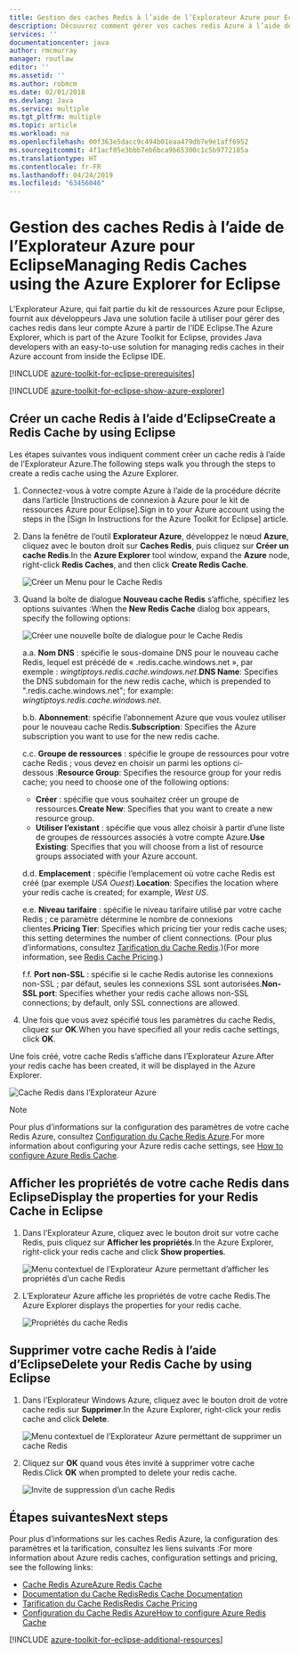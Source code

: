 ```yaml
---
title: Gestion des caches Redis à l’aide de l’Explorateur Azure pour Eclipse
description: Découvrez comment gérer vos caches redis Azure à l’aide de l’Explorateur Azure pour Eclipse.
services: ''
documentationcenter: java
author: rmcmurray
manager: routlaw
editor: ''
ms.assetid: ''
ms.author: robmcm
ms.date: 02/01/2018
ms.devlang: Java
ms.service: multiple
ms.tgt_pltfrm: multiple
ms.topic: article
ms.workload: na
ms.openlocfilehash: 00f363e5dacc9c494b01eaa479db7e9e1aff6952
ms.sourcegitcommit: 4f1acf05e3bbb7eb6bca9b65300c1c5b9772185a
ms.translationtype: HT
ms.contentlocale: fr-FR
ms.lasthandoff: 04/24/2019
ms.locfileid: "63456046"
---
```

# <a name="managing-redis-caches-using-the-azure-explorer-for-eclipse"></a><span data-ttu-id="fc039-103">Gestion des caches Redis à l’aide de l’Explorateur Azure pour Eclipse</span><span class="sxs-lookup"><span data-stu-id="fc039-103">Managing Redis Caches using the Azure Explorer for Eclipse</span></span>

<span data-ttu-id="fc039-104">L’Explorateur Azure, qui fait partie du kit de ressources Azure pour Eclipse, fournit aux développeurs Java une solution facile à utiliser pour gérer des caches redis dans leur compte Azure à partir de l’IDE Eclipse.</span><span class="sxs-lookup"><span data-stu-id="fc039-104">The Azure Explorer, which is part of the Azure Toolkit for Eclipse, provides Java developers with an easy-to-use solution for managing redis caches in their Azure account from inside the Eclipse IDE.</span></span>

[!INCLUDE [azure-toolkit-for-eclipse-prerequisites](../includes/azure-toolkit-for-eclipse-prerequisites.md)]

[!INCLUDE [azure-toolkit-for-eclipse-show-azure-explorer](../includes/azure-toolkit-for-eclipse-show-azure-explorer.md)]

## <a name="create-a-redis-cache-by-using-eclipse"></a><span data-ttu-id="fc039-105">Créer un cache Redis à l’aide d’Eclipse</span><span class="sxs-lookup"><span data-stu-id="fc039-105">Create a Redis Cache by using Eclipse</span></span>

<span data-ttu-id="fc039-106">Les étapes suivantes vous indiquent comment créer un cache redis à l’aide de l’Explorateur Azure.</span><span class="sxs-lookup"><span data-stu-id="fc039-106">The following steps walk you through the steps to create a redis cache using the Azure Explorer.</span></span>

1. <span data-ttu-id="fc039-107">Connectez-vous à votre compte Azure à l’aide de la procédure décrite dans l’article [Instructions de connexion à Azure pour le kit de ressources Azure pour Eclipse].</span><span class="sxs-lookup"><span data-stu-id="fc039-107">Sign in to your Azure account using the steps in the [Sign In Instructions for the Azure Toolkit for Eclipse] article.</span></span>

1. <span data-ttu-id="fc039-108">Dans la fenêtre de l’outil **Explorateur Azure**, développez le nœud **Azure**, cliquez avec le bouton droit sur **Caches Redis**, puis cliquez sur **Créer un cache Redis**.</span><span class="sxs-lookup"><span data-stu-id="fc039-108">In the **Azure Explorer** tool window, expand the **Azure** node, right-click **Redis Caches**, and then click **Create Redis Cache**.</span></span>

   ![Créer un Menu pour le Cache Redis][CR01]

1. <span data-ttu-id="fc039-110">Quand la boîte de dialogue **Nouveau cache Redis** s’affiche, spécifiez les options suivantes :</span><span class="sxs-lookup"><span data-stu-id="fc039-110">When the **New Redis Cache** dialog box appears, specify the following options:</span></span>

   ![Créer une nouvelle boîte de dialogue pour le Cache Redis][CR02]

   <span data-ttu-id="fc039-112">a.</span><span class="sxs-lookup"><span data-stu-id="fc039-112">a.</span></span> <span data-ttu-id="fc039-113">**Nom DNS** : spécifie le sous-domaine DNS pour le nouveau cache Redis, lequel est précédé de « .redis.cache.windows.net », par exemple : *wingtiptoys.redis.cache.windows.net*.</span><span class="sxs-lookup"><span data-stu-id="fc039-113">**DNS Name**: Specifies the DNS subdomain for the new redis cache, which is prepended to ".redis.cache.windows.net"; for example: *wingtiptoys.redis.cache.windows.net*.</span></span>

   <span data-ttu-id="fc039-114">b.</span><span class="sxs-lookup"><span data-stu-id="fc039-114">b.</span></span> <span data-ttu-id="fc039-115">**Abonnement**: spécifie l’abonnement Azure que vous voulez utiliser pour le nouveau cache Redis.</span><span class="sxs-lookup"><span data-stu-id="fc039-115">**Subscription**: Specifies the Azure subscription you want to use for the new redis cache.</span></span>

   <span data-ttu-id="fc039-116">c.</span><span class="sxs-lookup"><span data-stu-id="fc039-116">c.</span></span> <span data-ttu-id="fc039-117">**Groupe de ressources** : spécifie le groupe de ressources pour votre cache Redis ; vous devez en choisir un parmi les options ci-dessous :</span><span class="sxs-lookup"><span data-stu-id="fc039-117">**Resource Group**: Specifies the resource group for your redis cache; you need to choose one of the following options:</span></span>
      * <span data-ttu-id="fc039-118">**Créer** : spécifie que vous souhaitez créer un groupe de ressources.</span><span class="sxs-lookup"><span data-stu-id="fc039-118">**Create New**: Specifies that you want to create a new resource group.</span></span>
      * <span data-ttu-id="fc039-119">**Utiliser l’existant** : spécifie que vous allez choisir à partir d’une liste de groupes de ressources associés à votre compte Azure.</span><span class="sxs-lookup"><span data-stu-id="fc039-119">**Use Existing**: Specifies that you will choose from a list of resource groups associated with your Azure account.</span></span>

   <span data-ttu-id="fc039-120">d.</span><span class="sxs-lookup"><span data-stu-id="fc039-120">d.</span></span> <span data-ttu-id="fc039-121">**Emplacement** : spécifie l’emplacement où votre cache Redis est créé (par exemple *USA Ouest*).</span><span class="sxs-lookup"><span data-stu-id="fc039-121">**Location**: Specifies the location where your redis cache is created; for example, *West US*.</span></span>

   <span data-ttu-id="fc039-122">e.</span><span class="sxs-lookup"><span data-stu-id="fc039-122">e.</span></span> <span data-ttu-id="fc039-123">**Niveau tarifaire** : spécifie le niveau tarifaire utilisé par votre cache Redis ; ce paramètre détermine le nombre de connexions clientes.</span><span class="sxs-lookup"><span data-stu-id="fc039-123">**Pricing Tier**: Specifies which pricing tier your redis cache uses; this setting determines the number of client connections.</span></span> <span data-ttu-id="fc039-124">(Pour plus d’informations, consultez [Tarification du Cache Redis].)</span><span class="sxs-lookup"><span data-stu-id="fc039-124">(For more information, see [Redis Cache Pricing].)</span></span>

   <span data-ttu-id="fc039-125">f.</span><span class="sxs-lookup"><span data-stu-id="fc039-125">f.</span></span> <span data-ttu-id="fc039-126">**Port non-SSL** : spécifie si le cache Redis autorise les connexions non-SSL ; par défaut, seules les connexions SSL sont autorisées.</span><span class="sxs-lookup"><span data-stu-id="fc039-126">**Non-SSL port**: Specifies whether your redis cache allows non-SSL connections; by default, only SSL connections are allowed.</span></span>

1. <span data-ttu-id="fc039-127">Une fois que vous avez spécifié tous les paramètres du cache Redis, cliquez sur **OK**.</span><span class="sxs-lookup"><span data-stu-id="fc039-127">When you have specified all your redis cache settings, click **OK**.</span></span>

<span data-ttu-id="fc039-128">Une fois créé, votre cache Redis s’affiche dans l’Explorateur Azure.</span><span class="sxs-lookup"><span data-stu-id="fc039-128">After your redis cache has been created, it will be displayed in the Azure Explorer.</span></span>

   ![Cache Redis dans l’Explorateur Azure][CR03]

> [!NOTE]
>
> <span data-ttu-id="fc039-130">Pour plus d’informations sur la configuration des paramètres de votre cache Redis Azure, consultez [Configuration du Cache Redis Azure].</span><span class="sxs-lookup"><span data-stu-id="fc039-130">For more information about configuring your Azure redis cache settings, see [How to configure Azure Redis Cache].</span></span>
>

## <a name="display-the-properties-for-your-redis-cache-in-eclipse"></a><span data-ttu-id="fc039-131">Afficher les propriétés de votre cache Redis dans Eclipse</span><span class="sxs-lookup"><span data-stu-id="fc039-131">Display the properties for your Redis Cache in Eclipse</span></span>

1. <span data-ttu-id="fc039-132">Dans l’Explorateur Azure, cliquez avec le bouton droit sur votre cache Redis, puis cliquez sur **Afficher les propriétés**.</span><span class="sxs-lookup"><span data-stu-id="fc039-132">In the Azure Explorer, right-click your redis cache and click **Show properties**.</span></span>

   ![Menu contextuel de l’Explorateur Azure permettant d’afficher les propriétés d’un cache Redis][SP01]

1. <span data-ttu-id="fc039-134">L’Explorateur Azure affiche les propriétés de votre cache Redis.</span><span class="sxs-lookup"><span data-stu-id="fc039-134">The Azure Explorer displays the properties for your redis cache.</span></span>

   ![Propriétés du cache Redis][SP02]

## <a name="delete-your-redis-cache-by-using-eclipse"></a><span data-ttu-id="fc039-136">Supprimer votre cache Redis à l’aide d’Eclipse</span><span class="sxs-lookup"><span data-stu-id="fc039-136">Delete your Redis Cache by using Eclipse</span></span>

1. <span data-ttu-id="fc039-137">Dans l’Explorateur Windows Azure, cliquez avec le bouton droit de votre cache redis sur **Supprimer**.</span><span class="sxs-lookup"><span data-stu-id="fc039-137">In the Azure Explorer, right-click your redis cache and click **Delete**.</span></span>

   ![Menu contextuel de l’Explorateur Azure permettant de supprimer un cache Redis][DE01]

1. <span data-ttu-id="fc039-139">Cliquez sur **OK** quand vous êtes invité à supprimer votre cache Redis.</span><span class="sxs-lookup"><span data-stu-id="fc039-139">Click **OK** when prompted to delete your redis cache.</span></span>

   ![Invite de suppression d’un cache Redis][DE02]

## <a name="next-steps"></a><span data-ttu-id="fc039-141">Étapes suivantes</span><span class="sxs-lookup"><span data-stu-id="fc039-141">Next steps</span></span>

<span data-ttu-id="fc039-142">Pour plus d’informations sur les caches Redis Azure, la configuration des paramètres et la tarification, consultez les liens suivants :</span><span class="sxs-lookup"><span data-stu-id="fc039-142">For more information about Azure redis caches, configuration settings and pricing, see the following links:</span></span>

* <span data-ttu-id="fc039-143">[Cache Redis Azure]</span><span class="sxs-lookup"><span data-stu-id="fc039-143">[Azure Redis Cache]</span></span>
* <span data-ttu-id="fc039-144">[Documentation du Cache Redis]</span><span class="sxs-lookup"><span data-stu-id="fc039-144">[Redis Cache Documentation]</span></span>
* <span data-ttu-id="fc039-145">[Tarification du Cache Redis]</span><span class="sxs-lookup"><span data-stu-id="fc039-145">[Redis Cache Pricing]</span></span>
* <span data-ttu-id="fc039-146">[Configuration du Cache Redis Azure]</span><span class="sxs-lookup"><span data-stu-id="fc039-146">[How to configure Azure Redis Cache]</span></span>

[!INCLUDE [azure-toolkit-for-eclipse-additional-resources](../includes/azure-toolkit-for-eclipse-additional-resources.md)]

<!-- URL List -->

[Tarification du Cache Redis]: https://azure.microsoft.com/pricing/details/cache/
[Redis Cache Pricing]: https://azure.microsoft.com/pricing/details/cache/
[Cache Redis Azure]: https://azure.microsoft.com/services/cache/
[Azure Redis Cache]: https://azure.microsoft.com/services/cache/
[Documentation du Cache Redis]: /azure/redis-cache/
[Redis Cache Documentation]: /azure/redis-cache/
[Configuration du Cache Redis Azure]: /azure/redis-cache/cache-configure
[How to configure Azure Redis Cache]: /azure/redis-cache/cache-configure

<!-- IMG List -->

[CR01]: media/azure-toolkit-for-eclipse-managing-redis-caches-using-azure-explorer/CR01.png
[CR02]: media/azure-toolkit-for-eclipse-managing-redis-caches-using-azure-explorer/CR02.png
[CR03]: media/azure-toolkit-for-eclipse-managing-redis-caches-using-azure-explorer/CR03.png

[SP01]: media/azure-toolkit-for-eclipse-managing-redis-caches-using-azure-explorer/SP01.png
[SP02]: media/azure-toolkit-for-eclipse-managing-redis-caches-using-azure-explorer/SP02.png

[DE01]: media/azure-toolkit-for-eclipse-managing-redis-caches-using-azure-explorer/DE01.png
[DE02]: media/azure-toolkit-for-eclipse-managing-redis-caches-using-azure-explorer/DE02.png
